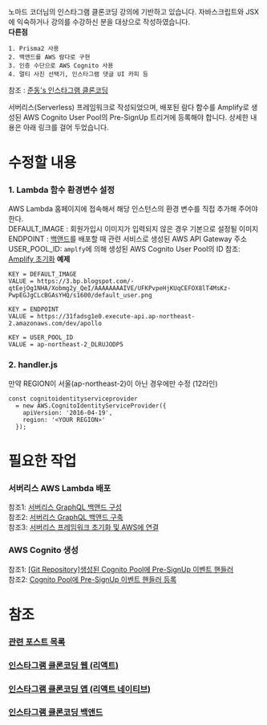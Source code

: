 노마드 코더님의 인스타그램 클론코딩 강의에 기반하고 있습니다.
자바스크립트와 JSX에 익숙하거나 강의를 수강하신 분을 대상으로 작성하였습니다.  
**다른점**
```
1. Prisma2 사용
2. 백앤드를 AWS 람다로 구현
3. 인증 수단으로 AWS Cognito 사용
4. 멀티 사진 선택기, 인스타그램 댓글 UI 카피 등
```
참조 : [준동's 인스타그램 클론코딩 ](https://joondong.tistory.com/92)
  
서버리스(Serverless) 프레임워크로 작성되었으며, 배포된 람다 함수를 Amplify로 생성된 AWS Cognito User Pool의 Pre-SignUp 트리거에 등록해야 합니다. 
상세한 내용은 아래 링크를 걸어 두었습니다.
# 수정할 내용
### 1. Lambda 함수 환경변수 설정
AWS Lambda 홈페이지에 접속해서 해당 인스턴스의 환경 변수를 직접 추가해 주어야 한다.  
DEFAULT_IMAGE : 회원가입시 이미지가 입력되지 않은 경우 기본으로 설정될 이미지  
ENDPOINT : [백앤드](https://github.com/JoonDong2/instagureng-backend)를 배포할 때 관련 서비스로 생성된 AWS API Gateway 주소  
USER_POOL_ID: `amplfy`에 의해 생성된 AWS Cognito User Pool의 ID 
참조: [Amplify 초기화](https://joondong.tistory.com/99)
**예제**
```
KEY = DEFAULT_IMAGE
VALUE = https://3.bp.blogspot.com/-qtEejOg1NHA/Xobmg2y_QeI/AAAAAAAAIVE/UFKPvpeHjKUqCEFOX8lT4MsKz-PwpEGJgCLcBGAsYHQ/s1600/default_user.png

KEY = ENDPOINT
VALUE = https://31fadsg1e0.execute-api.ap-northeast-2.amazonaws.com/dev/apollo

KEY = USER_POOL_ID
VALUE = ap-northeast-2_DLRUJODP5
```
### 2. handler.js
만약 REGION이 서울(ap-northeast-2)이 아닌 경우에만 수정 (12라인)
```
const cognitoidentityserviceprovider 
  = new AWS.CognitoIdentityServiceProvider({
    apiVersion: '2016-04-19', 
    region: '<YOUR REGION>'
  });
```
  
# 필요한 작업
### 서버리스 AWS Lambda 배포
참조1: [서버리스 GraphQL 백앤드 구성](https://joondong.tistory.com/133)  
참조2: [서버리스 GraphQL 백앤드 구축](https://joondong.tistory.com/136)  
참조3: [서버리스 프레임워크 초기화 및 AWS에 연결](https://joondong.tistory.com/106)  
### AWS Cognito 생성
참조1: [[Git Repository]생성된 Cognito Pool에 Pre-SignUp 이벤트 핸들러](https://github.com/JoonDong2/instagureng-cognito-presignup)  
참조2: [Cognito Pool에 Pre-SignUp 이벤트 핸들러 등록](https://joondong.tistory.com/102)  
  
  
# 참조
### [관련 포스트 목록](https://joondong.tistory.com/151)  
### [인스타그램 클론코딩 웹 (리액트)](https://github.com/JoonDong2/instagureng-frontend) 
### [인스타그램 클론코딩 앱 (리액트 네이티브)](https://github.com/JoonDong2/instagureng-app)  
### [인스타그램 클론코딩 백앤드](https://github.com/JoonDong2/instagureng-backend)